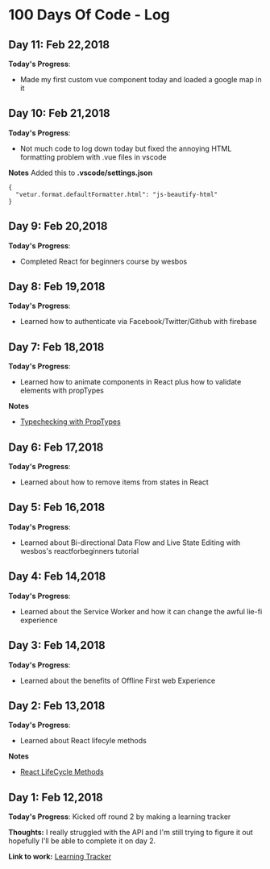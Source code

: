 # 100 Days Of Code - Log

## Day 11: Feb 22,2018

**Today's Progress**: 
* Made my first custom vue component today and  loaded a google map in it


## Day 10: Feb 21,2018

**Today's Progress**: 
* Not much code to log down today but fixed the annoying HTML formatting problem with .vue files in vscode

**Notes**
Added this to **.vscode/settings.json** 
```
{
  "vetur.format.defaultFormatter.html": "js-beautify-html"
}
```

## Day 9: Feb 20,2018

**Today's Progress**: 
* Completed React for beginners course by wesbos

## Day 8: Feb 19,2018

**Today's Progress**: 
* Learned how to authenticate via Facebook/Twitter/Github with firebase

## Day 7: Feb 18,2018

**Today's Progress**: 
* Learned how to animate components in React plus how to validate elements with propTypes

**Notes**
* [Typechecking with PropTypes](https://reactjs.org/docs/typechecking-with-proptypes.html)

## Day 6: Feb 17,2018

**Today's Progress**: 
* Learned about how to remove items from states in React

## Day 5: Feb 16,2018

**Today's Progress**: 
* Learned about Bi-directional Data Flow and Live State Editing with wesbos's reactforbeginners tutorial

## Day 4: Feb 14,2018

**Today's Progress**: 
* Learned about the Service Worker and how it can change the awful lie-fi experience

## Day 3: Feb 14,2018

**Today's Progress**: 
* Learned about the benefits of Offline First web Experience

## Day 2: Feb 13,2018

**Today's Progress**: 
* Learned about React lifecyle methods

**Notes**
* [React LifeCycle Methods](https://reactjs.org/docs/react-component.html)

## Day 1: Feb 12,2018

**Today's Progress**: Kicked off round 2 by making a learning tracker

**Thoughts:** I really struggled with the API and I'm still trying to figure it out hopefully I'll be able to complete it on day 2.

**Link to work:** [Learning Tracker](https://github.com/RitikPatni/Learning-Tracker)
